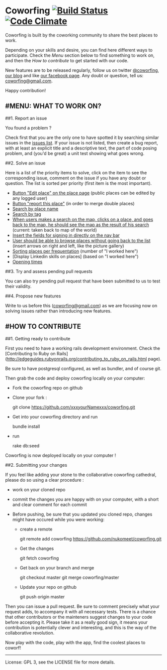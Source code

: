 Coworfing [![Build Status](https://secure.travis-ci.org/nukomeet/coworfing.png)](http://travis-ci.org/nukomeet/coworfing) [![Code Climate](https://codeclimate.com/badge.png)](https://codeclimate.com/github/nukomeet/coworfing)
=========

Coworfing is built by the coworking community to share the best places to work.

Depending on your skills and desire, you can find here different ways to participate. Check the *Menu* section below to find something to work
on, and then the *How to contribute* to get started with our code. 



New features are to be released regularly, follow us on twitter
[@coworfing](http://twitter.com/coworfing), [our blog](http://coworfing.tumblr.com/) and like [our facebook page](http://www.facebook.com/coworfing). Any doubt or question, tell us: coworfing@gmail.com. 

Happy contribution!

#MENU: WHAT TO WORK ON?
----

##1. Report an issue

You found a problem ?

Check first that you are the only one to have spotted it by
searching similar issues in the [issues list](https://github.com/nukomeet/coworfing/issues/283). If your issue is not listed, then create a bug report, with
at least an explicit title and a descriptive text, the part of code posing
problem, and (you'd be great) a unit test showing what goes wrong.

##2. Solve an issue

Here is a list of the priority items to solve, click on the item to see the
corresponding issue, comment on the issue if you have any doubt or question. The
list is sorted per priority (first item is the most important).

- [Button "Edit place" on the place page](https://github.com/nukomeet/coworfing/issues/279) (public places can be edited by any logged
user)
- [Button "report this place"](https://github.com/nukomeet/coworfing/issues/280) (in order to merge double places)
- [Search by place name](https://github.com/nukomeet/coworfing/issues/285)
- [Search by tag](https://github.com/nukomeet/coworfing/issues/286)
- [When users makes a search on the map, clicks on a place, and goes back to the
map, he should see the map as the result of his
search](https://github.com/nukomeet/coworfing/issues/281) (current: taken back to
map of the world)
- [Insert the fields for signing in directly on the nav
  bar](https://github.com/nukomeet/coworfing/issues/282)
- [User should be able to browse places without going back to the
  list](https://github.com/nukomeet/coworfing/issues/283) (insert
arrows on right and left, like the picture gallery)
- [Sorting places per frequentation](https://github.com/nukomeet/coworfing/issues/224) (number of "I worked here") 
- [Display Linkedin skills on places] (based on "I worked here")
- [Opening times](https://github.com/nukomeet/coworfing/issues/223)

##3. Try and assess pending pull requests

You can also try pending pull request that have been submitted to us to test
their validity.

##4. Propose new features

Write to us before this (coworfing@gmail.com) as we are focusing now on solving
issues rather than introducing new features.

#HOW TO CONTRIBUTE
-----------------

##1. Getting ready to contribute

First you need to have a working rails development environment. Check the
[Contributing to Ruby on Rails](http://edgeguides.rubyonrails.org/contributing_to_ruby_on_rails.html page).

Be sure to have postgresql configured, as well as bundler, and of course git.

Then grab the code and deploy coworfing locally on your computer:

- Fork the coworfing repo on github

- Clone your fork :

    git clone https://github.com/xxxyourNamexxx/coworfing.git

- Get into your coworfing directory and run 
  
    bundle install 

- run 
    
    rake db:seed


Coworfing is now deployed locally on your computer !

##2. Submitting your changes

If you feel like adding your stone to the collaborative coworfing cathedral,
please do so using a clear procedure :

- work on your cloned repo
- commit the changes you are happy with on your computer, with a short and clear
  comment for each commit
- Before pushing, be sure that you updated you cloned repo, changes might have
  occured while you were working:

  - create a remote

    git remote add coworfing https://github.com/nukomeet/coworfing.git
  
  - Get the changes
  
    git fetch coworfing
    
  - Get back on your branch and merge  

    git checkout master
    git merge coworfing/master
  
  - Update your repo on github

    git push origin master

Then you can issue a pull request. Be sure to comment precisely what your
request adds, to accompany it with all necessary tests. There is a chance that
other contributors or the mainteners suggest changes to your code before
accepting it. Please take it as a really good sign, it means your contribution
is potentially clever and interesting, and this is the way of the collaborative
revolution.

Now play with the code, play with the app, find the coolest places to coworf!

________________________

License: GPL 3, see the LICENSE file for more details.
